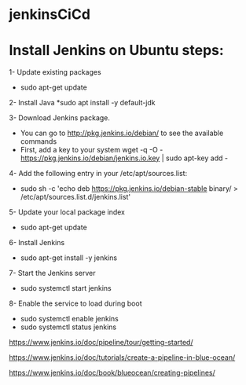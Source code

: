 # jenkinsCiCd

# Install Jenkins on Ubuntu steps:

1- Update existing packages
* sudo apt-get update

2- Install Java
*sudo apt install -y default-jdk

3- Download Jenkins package. 
* You can go to http://pkg.jenkins.io/debian/ to see the available commands
* First, add a key to your system
wget -q -O - https://pkg.jenkins.io/debian/jenkins.io.key | sudo apt-key add -

4- Add the following entry in your /etc/apt/sources.list:
* sudo sh -c 'echo deb https://pkg.jenkins.io/debian-stable binary/ > /etc/apt/sources.list.d/jenkins.list'

5- Update your local package index
* sudo apt-get update

6- Install Jenkins
* sudo apt-get install -y jenkins

7- Start the Jenkins server
* sudo systemctl start jenkins

8- Enable the service to load during boot
* sudo systemctl enable jenkins
* sudo systemctl status jenkins

https://www.jenkins.io/doc/pipeline/tour/getting-started/

https://www.jenkins.io/doc/tutorials/create-a-pipeline-in-blue-ocean/

https://www.jenkins.io/doc/book/blueocean/creating-pipelines/
